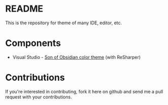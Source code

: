 # README #

This is the repository for theme of many IDE, editor, etc.

# Components

* Visual Studio - [Son of Obsidian color theme](http://surpreem.com/archives/2402) (with ReSharper)

# Contributions #

If you're interested in contributing, fork it here on github and send me a pull request with your contributions.